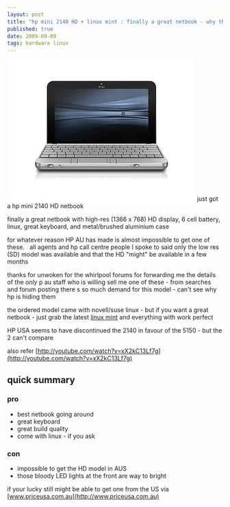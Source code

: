 ```yaml
--- 
layout: post
title: "hp mini 2140 HD + linux mint : finally a great netbook - why the \tfreak is HP making it so hard to get one"
published: true
date: 2009-09-09
tags: hardware linux
---
```


![](/img/hp_mini.jpg )
just got a hp mini 2140 HD netbook

finally a great netbook with high-res (1366 x 768) HD display, 6 cell battery,
linux, great keyboard, and metal/brushed aluminium case

for whatever reason HP AU has made is almost impossible to get one of these.  
all agents and hp call centre people I spoke to said only the low res (SD) 
model was available and that the HD "might" be available in a few months

thanks for unwoken for the whirlpool forums for forwarding me the details of the *only*
p au staff who is willing sell me one of these - from searches and forum posting there
s so much demand for this model - can't see why hp is hiding them

the ordered model came with novell/suse linux - but if you want a great netbook 
- just grab the latest [linux mint](http://www.linuxmint.com) and everything with work perfect

HP USA seems to have discontinued the 2140 in favour of the 5150 - but the 2 can't compare

also refer [http://youtube.com/watch?v=xX2kC13Lf7g](http://youtube.com/watch?v=xX2kC13Lf7g)

## quick summary

### pro
- best netbook going around
- great keyboard
- great build quality
- come with linux - if you ask

### con
- impossible to get the HD model in AUS
- those bloody LED lights at the front are way to bright

if your lucky still might be able to get one from the US via [www.priceusa.com.au](http://www.priceusa.com.au)

